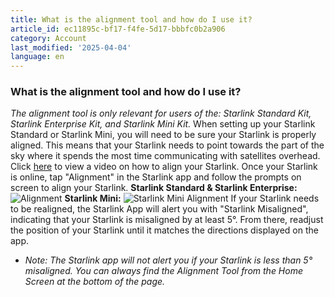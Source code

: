 ```yaml
---
title: What is the alignment tool and how do I use it?
article_id: ec11895c-bf17-f4fe-5d17-bbbfc0b2a906
category: Account
last_modified: '2025-04-04'
language: en
---
```


### What is the alignment tool and how do I use it?
_The alignment tool is only relevant for users of the: Starlink Standard Kit, Starlink Enterprise Kit, and Starlink Mini Kit._
When setting up your Starlink Standard or Starlink Mini, you will need to be sure your Starlink is properly aligned. This means that your Starlink needs to point towards the part of the sky where it spends the most time communicating with satellites overhead. Click [here](https://www.starlink.com/support/article/<https:/www.starlink.com/videos/9>) to view a video on how to align your Starlink.
Once your Starlink is online, tap "Alignment" in the Starlink app and follow the prompts on screen to align your Starlink. 
**Starlink Standard & Starlink Enterprise:**
![Alignment](https://www.starlink.com/public-files/setup_guide_standard_alignment.png)
**Starlink Mini:**
![Starlink Mini Alignment](https://www.starlink.com/public-files/setup_guide_mini_alignment.png)
If your Starlink needs to be realigned, the Starlink App will alert you with "Starlink Misaligned", indicating that your Starlink is misaligned by at least 5°. From there, readjust the position of your Starlink until it matches the directions displayed on the app.
  * _Note: The Starlink app will not alert you if your Starlink is less than 5° misaligned. You can always find the Alignment Tool from the Home Screen at the bottom of the page._